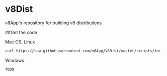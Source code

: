 # v8Dist
v8App's repository for building v8 distributions

 ##Get the code
 
 Mac OS, Linux
 ```bash
curl https://raw.githubusercontent.com/v8App/v8Dist/master/scripts/iniitial-clone.sh | bash -s
```
Windows
```bash
TODO
```
